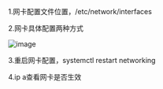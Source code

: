 1.网卡配置文件位置，/etc/network/interfaces

2.网卡具体配置两种方式

![image](https://github.com/user-attachments/assets/880f0e2e-ec6b-46fd-bf5c-7ac180472488)

3.重启网卡配置，systemctl restart networking

4.ip a查看网卡是否生效
